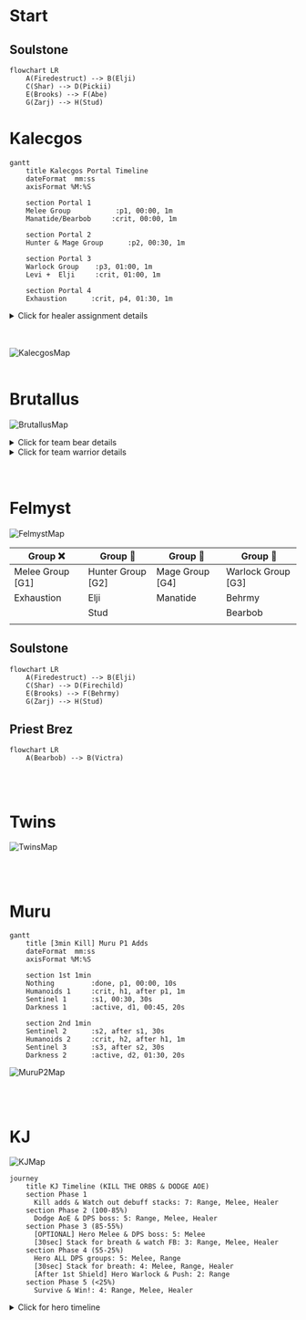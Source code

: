 # Start

## Soulstone 

```mermaid
flowchart LR
    A(Firedestruct) --> B(Elji)
    C(Shar) --> D(Pickii)
    E(Brooks) --> F(Abe)
    G(Zarj) --> H(Stud)
```

# Kalecgos

```mermaid
gantt
    title Kalecgos Portal Timeline
    dateFormat  mm:ss
    axisFormat %M:%S

    section Portal 1
    Melee Group           :p1, 00:00, 1m
    Manatide/Bearbob     :crit, 00:00, 1m
    
    section Portal 2
    Hunter & Mage Group      :p2, 00:30, 1m

    section Portal 3
    Warlock Group    :p3, 01:00, 1m
    Levi +  Elji     :crit, 01:00, 1m

    section Portal 4
    Exhaustion      :crit, p4, 01:30, 1m
```

<details>
<summary>Click for healer assignment details</summary>

```mermaid
stateDiagram-v2
    s1: Healer in Portal 3 or 4 Group
    s2: Manatide stays up
    s1 --> s2: teleported during Portal 1

    s3: Healer in Portal 3 or 4 Group
    s4: Elji stays up
    s3 --> s4: teleported during Portal 2

    s5: Behrmy stays up and bubbles
    s6: Call out so other healer stays
    s5 --> s6: early teleport
```
</details>
<br>
<br>

![KalecgosMap](https://cdn.discordapp.com/attachments/775973769537126412/990375252431364146/Screen_Shot_2022-06-25_at_1.26.34_PM.png)
<br>
<br>

# Brutallus

![BrutallusMap](https://cdn.discordapp.com/attachments/775973769537126412/990358559348912189/Screen_Shot_2022-06-25_at_1.50.55_PM.png)

<details>
<summary>Click for team bear details</summary>

```mermaid
stateDiagram-v2
    t2: Pickii
    h4: Behrmy
    h5: Manatide
    h6: Elji
    rr1: Firedestruct
    rr2: Shar
    rr3: Junzi
    rr4: Beek
    rr5: Brooks
    rr6: Zarj
    
    rr5 --> t2
    h4 --> rr5
    h5 --> t2
    h6 --> t2
    rr1 --> rr3
    rr2 --> rr4
    rr3 --> h5
    rr4 --> h5
    rr6 --> h6
```

</details>

<details>
<summary>Click for team warrior details</summary>

```mermaid
stateDiagram-v2
    t1: Abe
    h1: Bearbob
    h2: Levi
    h3: Exhaustion
    r1: Dan
    r2: Refinement
    r3: Victra
    r4: Kepa
    r5: Rich
    r6: Corntallis

    t1 --> h1
    t1 --> h2
    t1 --> h3
    h1 --> r1
    h1 --> r2
    h2 --> r3
    h2 --> r4
    h3 --> r5
    h3 --> r6
```

</details>
<br>
<br>

# Felmyst

![FelmystMap](https://cdn.discordapp.com/attachments/775973769537126412/990364968299954216/Screen_Shot_2022-06-25_at_2.15.48_PM.png)

| Group :x: | Group :small_red_triangle_down: | Group :large_orange_diamond: | Group :large_blue_circle: |
| ----------- | ----------- | ----------- | ----------- |
| Melee Group [G1]| Hunter Group [G2]| Mage Group [G4]| Warlock Group [G3]|
| Exhaustion | Elji | Manatide | Behrmy |
| | Stud | | Bearbob |
| | | | |

## Soulstone 

```mermaid
flowchart LR
    A(Firedestruct) --> B(Elji)
    C(Shar) --> D(Firechild)
    E(Brooks) --> F(Behrmy)
    G(Zarj) --> H(Stud)
```

## Priest Brez 

```mermaid
flowchart LR
    A(Bearbob) --> B(Victra)
```

<br>
<br>

# Twins

![TwinsMap](https://cdn.discordapp.com/attachments/775973769537126412/990375297964736522/Screen_Shot_2022-06-25_at_2.32.23_PM.png)

<br>
<br>

# Muru

```mermaid
gantt
    title [3min Kill] Muru P1 Adds
    dateFormat  mm:ss
    axisFormat %M:%S

    section 1st 1min
    Nothing         :done, p1, 00:00, 10s
    Humanoids 1     :crit, h1, after p1, 1m
    Sentinel 1      :s1, 00:30, 30s
    Darkness 1      :active, d1, 00:45, 20s

    section 2nd 1min
    Sentinel 2      :s2, after s1, 30s
    Humanoids 2     :crit, h2, after h1, 1m
    Sentinel 3      :s3, after s2, 30s
    Darkness 2      :active, d2, 01:30, 20s
```

![MuruP2Map](https://cdn.discordapp.com/attachments/775973769537126412/990372769868947556/Screen_Shot_2022-06-25_at_2.47.07_PM.png)

<br>
<br>

# KJ

![KJMap](https://cdn.discordapp.com/attachments/775973769537126412/993644162941464666/KilJaeden___RaidPlan.io_-_Google_Chrome_7_4_2022_3_26_04_PM.png)

```mermaid
journey
    title KJ Timeline (KILL THE ORBS & DODGE AOE)
    section Phase 1
      Kill adds & Watch out debuff stacks: 7: Range, Melee, Healer
    section Phase 2 (100-85%)
      Dodge AoE & DPS boss: 5: Range, Melee, Healer
    section Phase 3 (85-55%)
      [OPTIONAL] Hero Melee & DPS boss: 5: Melee
      [30sec] Stack for breath & watch FB: 3: Range, Melee, Healer
    section Phase 4 (55-25%)
      Hero ALL DPS groups: 5: Melee, Range
      [30sec] Stack for breath: 4: Melee, Range, Healer
      [After 1st Shield] Hero Warlock & Push: 2: Range
    section Phase 5 (<25%)
      Survive & Win!: 4: Range, Melee, Healer
```

<details>
<summary>Click for hero timeline</summary>

```mermaid
journey
    title Hero Timeline
    section Phase 3 (85-55%)
      [OPTIONAL] Hero Melee & DPS boss: 7: Mana
    section Phase 4 (55-25%)
      Hero ALL DPS groups: 7: Bamm, Levi, Junzi, Refine
      [After 1st Shield] Hero Warlock & Push: 7: Exhaustion
```


</details>
